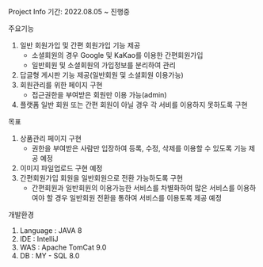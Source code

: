 Project Info
    기간: 2022.08.05 ~ 진행중
    
주요기능
1. 일반 회원가입 및 간편 회원가입 기능 제공
    - 소셜회원의 경우 Google 및 KaKao를 이용한 간편회원가입
    - 일반회원 및 소셜회원의 가입정보를 분리하여 관리
2. 답글형 게시판 기능 제공(일반회원 및 소셜회원 이용가능)
3. 회원관리를 위한 페이지 구현
    - 접근권한을 부여받은 회원만 이용 가능(admin)
4. 플랫폼 일반 회원 또는 간편 회원이 아닐 경우 각 서비를 이용하지 못하도록 구현

목표
1. 상품관리 페이지 구현
    - 권한을 부여받은 사람만 입장하여 등록, 수정, 삭제를 이용할 수 있도록 기능 제공 예정
2. 이미지 파일업로드 구현 예정
3. 간편회원가입 회원을 일반회원으로 전환 가능하도록 구현
    - 간편회원과 일반회원의 이용가능한 서비스를 차별화하여 많은 서비스를 이용하여야 할 경우 일반회원 전환을 통하여 서비스를 이용토록 제공 예정

개발환경
1. Language : JAVA 8
2. IDE : IntelliJ
3. WAS : Apache TomCat 9.0
4. DB : MY - SQL 8.0